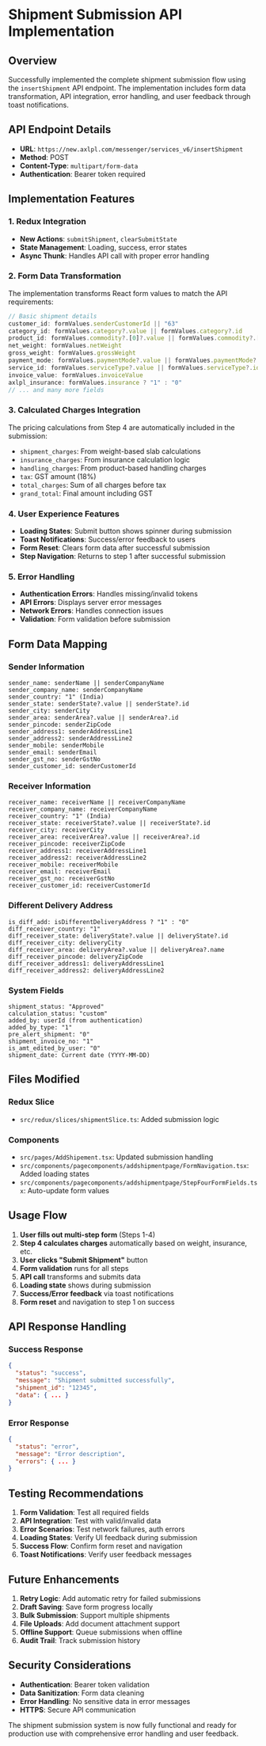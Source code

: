 # Shipment Submission API Implementation

## Overview
Successfully implemented the complete shipment submission flow using the `insertShipment` API endpoint. The implementation includes form data transformation, API integration, error handling, and user feedback through toast notifications.

## API Endpoint Details
- **URL**: `https://new.axlpl.com/messenger/services_v6/insertShipment`
- **Method**: POST
- **Content-Type**: `multipart/form-data`
- **Authentication**: Bearer token required

## Implementation Features

### 1. **Redux Integration**
- **New Actions**: `submitShipment`, `clearSubmitState`
- **State Management**: Loading, success, error states
- **Async Thunk**: Handles API call with proper error handling

### 2. **Form Data Transformation**
The implementation transforms React form values to match the API requirements:

```typescript
// Basic shipment details
customer_id: formValues.senderCustomerId || "63"
category_id: formValues.category?.value || formValues.category?.id
product_id: formValues.commodity?.[0]?.value || formValues.commodity?.[0]?.id
net_weight: formValues.netWeight
gross_weight: formValues.grossWeight
payment_mode: formValues.paymentMode?.value || formValues.paymentMode?.id
service_id: formValues.serviceType?.value || formValues.serviceType?.id
invoice_value: formValues.invoiceValue
axlpl_insurance: formValues.insurance ? "1" : "0"
// ... and many more fields
```

### 3. **Calculated Charges Integration**
The pricing calculations from Step 4 are automatically included in the submission:
- `shipment_charges`: From weight-based slab calculations
- `insurance_charges`: From insurance calculation logic
- `handling_charges`: From product-based handling charges
- `tax`: GST amount (18%)
- `total_charges`: Sum of all charges before tax
- `grand_total`: Final amount including GST

### 4. **User Experience Features**
- **Loading States**: Submit button shows spinner during submission
- **Toast Notifications**: Success/error feedback to users
- **Form Reset**: Clears form data after successful submission
- **Step Navigation**: Returns to step 1 after successful submission

### 5. **Error Handling**
- **Authentication Errors**: Handles missing/invalid tokens
- **API Errors**: Displays server error messages
- **Network Errors**: Handles connection issues
- **Validation**: Form validation before submission

## Form Data Mapping

### **Sender Information**
```
sender_name: senderName || senderCompanyName
sender_company_name: senderCompanyName
sender_country: "1" (India)
sender_state: senderState?.value || senderState?.id
sender_city: senderCity
sender_area: senderArea?.value || senderArea?.id
sender_pincode: senderZipCode
sender_address1: senderAddressLine1
sender_address2: senderAddressLine2
sender_mobile: senderMobile
sender_email: senderEmail
sender_gst_no: senderGstNo
sender_customer_id: senderCustomerId
```

### **Receiver Information**
```
receiver_name: receiverName || receiverCompanyName
receiver_company_name: receiverCompanyName
receiver_country: "1" (India)
receiver_state: receiverState?.value || receiverState?.id
receiver_city: receiverCity
receiver_area: receiverArea?.value || receiverArea?.id
receiver_pincode: receiverZipCode
receiver_address1: receiverAddressLine1
receiver_address2: receiverAddressLine2
receiver_mobile: receiverMobile
receiver_email: receiverEmail
receiver_gst_no: receiverGstNo
receiver_customer_id: receiverCustomerId
```

### **Different Delivery Address**
```
is_diff_add: isDifferentDeliveryAddress ? "1" : "0"
diff_receiver_country: "1"
diff_receiver_state: deliveryState?.value || deliveryState?.id
diff_receiver_city: deliveryCity
diff_receiver_area: deliveryArea?.value || deliveryArea?.name
diff_receiver_pincode: deliveryZipCode
diff_receiver_address1: deliveryAddressLine1
diff_receiver_address2: deliveryAddressLine2
```

### **System Fields**
```
shipment_status: "Approved"
calculation_status: "custom"
added_by: userId (from authentication)
added_by_type: "1"
pre_alert_shipment: "0"
shipment_invoice_no: "1"
is_amt_edited_by_user: "0"
shipment_date: Current date (YYYY-MM-DD)
```

## Files Modified

### **Redux Slice**
- `src/redux/slices/shipmentSlice.ts`: Added submission logic

### **Components**
- `src/pages/AddShipement.tsx`: Updated submission handling
- `src/components/pagecomponents/addshipmentpage/FormNavigation.tsx`: Added loading states
- `src/components/pagecomponents/addshipmentpage/StepFourFormFields.tsx`: Auto-update form values

## Usage Flow

1. **User fills out multi-step form** (Steps 1-4)
2. **Step 4 calculates charges** automatically based on weight, insurance, etc.
3. **User clicks "Submit Shipment"** button
4. **Form validation** runs for all steps
5. **API call** transforms and submits data
6. **Loading state** shows during submission
7. **Success/Error feedback** via toast notifications
8. **Form reset** and navigation to step 1 on success

## API Response Handling

### **Success Response**
```json
{
  "status": "success",
  "message": "Shipment submitted successfully",
  "shipment_id": "12345",
  "data": { ... }
}
```

### **Error Response**
```json
{
  "status": "error",
  "message": "Error description",
  "errors": { ... }
}
```

## Testing Recommendations

1. **Form Validation**: Test all required fields
2. **API Integration**: Test with valid/invalid data
3. **Error Scenarios**: Test network failures, auth errors
4. **Loading States**: Verify UI feedback during submission
5. **Success Flow**: Confirm form reset and navigation
6. **Toast Notifications**: Verify user feedback messages

## Future Enhancements

1. **Retry Logic**: Add automatic retry for failed submissions
2. **Draft Saving**: Save form progress locally
3. **Bulk Submission**: Support multiple shipments
4. **File Uploads**: Add document attachment support
5. **Offline Support**: Queue submissions when offline
6. **Audit Trail**: Track submission history

## Security Considerations

- **Authentication**: Bearer token validation
- **Data Sanitization**: Form data cleaning
- **Error Handling**: No sensitive data in error messages
- **HTTPS**: Secure API communication

The shipment submission system is now fully functional and ready for production use with comprehensive error handling and user feedback.
